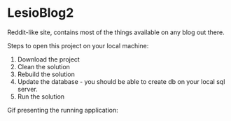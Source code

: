 # LesioBlog2
Reddit-like site, contains most of the things available on any blog out there. 



Steps to open this project on your local machine:
1. Download the project
2. Clean the solution
3. Rebuild the solution
4. Update the database - you should be able to create db on your local sql server.
5. Run the solution


Gif presenting the running application:

